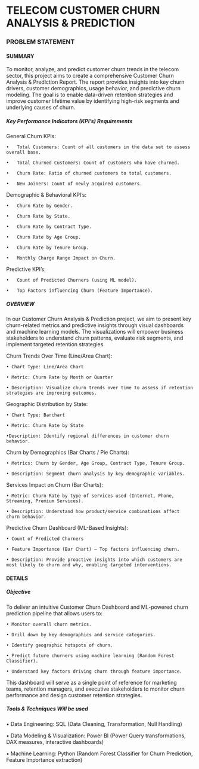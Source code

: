 # TELECOM CUSTOMER CHURN ANALYSIS & PREDICTION 

### PROBLEM STATEMENT

#### SUMMARY

To monitor, analyze, and predict customer churn trends in the telecom sector, this project aims to create a comprehensive Customer Churn Analysis & Prediction Report. The report provides insights into key churn drivers, customer demographics, usage behavior, and predictive churn modeling. The goal is to enable data-driven retention strategies and improve customer lifetime value by identifying high-risk segments and underlying causes of churn.

##### Key Performance Indicators (KPI’s) Requirements

General Churn KPIs:

	•	Total Customers: Count of all customers in the data set to assess overall base.
 
	•	Total Churned Customers: Count of customers who have churned.
 
	•	Churn Rate: Ratio of churned customers to total customers.
 
	•	New Joiners: Count of newly acquired customers.
 

Demographic & Behavioral KPI’s:

	•	Churn Rate by Gender.
 
	•	Churn Rate by State.
 
	•	Churn Rate by Contract Type.
 
	•	Churn Rate by Age Group.
 
	•	Churn Rate by Tenure Group.
 
	•	Monthly Charge Range Impact on Churn.
 

Predictive KPI’s:

	•	Count of Predicted Churners (using ML model).
 
	•	Top Factors influencing Churn (Feature Importance).


##### OVERVIEW

In our Customer Churn Analysis & Prediction project, we aim to present key churn-related metrics and predictive insights through visual dashboards and machine learning models. The visualizations will empower business stakeholders to understand churn patterns, evaluate risk segments, and implement targeted retention strategies.


Churn Trends Over Time (Line/Area Chart):
   
	• Chart Type: Line/Area Chart

	• Metric: Churn Rate by Month or Quarter

	• Description: Visualize churn trends over time to assess if retention strategies are improving outcomes.

 Geographic Distribution by State:
   
	• Chart Type: Barchart

	• Metric: Churn Rate by State

	•Description: Identify regional differences in customer churn behavior.


Churn by Demographics (Bar Charts / Pie Charts):
   
	• Metrics: Churn by Gender, Age Group, Contract Type, Tenure Group.

	• Description: Segment churn analysis by key demographic variables.

Services Impact on Churn (Bar Charts):

	• Metric: Churn Rate by type of services used (Internet, Phone, Streaming, Premium Services).

	• Description: Understand how product/service combinations affect churn behavior.


Predictive Churn Dashboard (ML-Based Insights):

	• Count of Predicted Churners

	• Feature Importance (Bar Chart) — Top factors influencing churn.

	• Description: Provide proactive insights into which customers are most likely to churn and why, enabling targeted interventions.


#### DETAILS

##### Objective

To deliver an intuitive Customer Churn Dashboard and ML-powered churn prediction pipeline that allows users to:

	• Monitor overall churn metrics.
 
	• Drill down by key demographics and service categories.
 
	• Identify geographic hotspots of churn.
 
	• Predict future churners using machine learning (Random Forest Classifier).
 
	• Understand key factors driving churn through feature importance.
 

This dashboard will serve as a single point of reference for marketing teams, retention managers, and executive stakeholders to monitor churn performance and design customer retention strategies.


##### Tools & Techniques Will be used

• Data Engineering: SQL (Data Cleaning, Transformation, Null Handling)

• Data Modeling & Visualization: Power BI (Power Query transformations, DAX measures, interactive dashboards)

• Machine Learning: Python (Random Forest Classifier for Churn Prediction, Feature Importance extraction)
